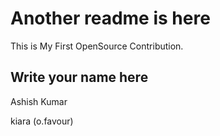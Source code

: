 # Another readme is here

This is My First OpenSource Contribution.

## Write your name here

Ashish Kumar

kiara (o.favour)
